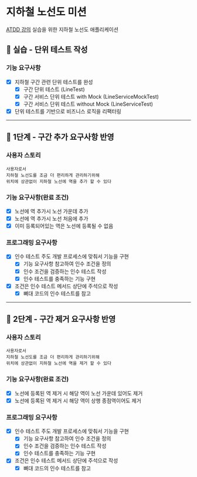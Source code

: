# 지하철 노선도 미션
[ATDD 강의](https://edu.nextstep.camp/c/R89PYi5H) 실습을 위한 지하철 노선도 애플리케이션


## 🚀 실습 - 단위 테스트 작성
### 기능 요구사항
- [x] 지하철 구간 관련 단위 테스트를 완성
    - [x] 구간 단위 테스트 (LineTest)
    - [x] 구간 서비스 단위 테스트 with Mock (LineServiceMockTest)
    - [x] 구간 서비스 단위 테스트 without Mock (LineServiceTest)
- [x] 단위 테스트를 기반으로 비즈니스 로직을 리팩터링

---

## 🚀 1단계 - 구간 추가 요구사항 반영
### 사용자 스토리
```
사용자로서
지하철 노선도를 조금 더 편리하게 관리하기위해
위치에 상관없이 지하철 노선에 역을 추가 할 수 있다
```
### 기능 요구사항(완료 조건)
- [x] 노선에 역 추가시 노선 가운데 추가
- [x] 노선에 역 추가시 노선 처음에 추가
- [x] 이미 등록되어있는 역은 노선에 등록될 수 없음
### 프로그래밍 요구사항
- [x] 인수 테스트 주도 개발 프로세스에 맞춰서 기능을 구현
  - [x] 기능 요구사항 참고하여 인수 조건을 정의
  - [x] 인수 조건을 검증하는 인수 테스트 작성
  - [x] 인수 테스트를 충족하는 기능 구현
- [x] 조건은 인수 테스트 메서드 상단에 주석으로 작성
  - [x] 뼈대 코드의 인수 테스트를 참고

---
## 🚀 2단계 - 구간 제거 요구사항 반영
### 사용자 스토리
```
사용자로서
지하철 노선도를 조금 더 편리하게 관리하기위해
위치에 상관없이 지하철 노선에 역을 제거 할 수 있다
```
### 기능 요구사항(완료 조건)
- [x] 노선에 등록된 역 제거 시 해당 역이 노선 가운데 있어도 제거
- [x] 노선에 등록된 역 제거 시 해당 역이 상행 종점역이어도 제거
### 프로그래밍 요구사항
- [x] 인수 테스트 주도 개발 프로세스에 맞춰서 기능을 구현
  - [x] 기능 요구사항 참고하여 인수 조건을 정의
  - [x] 인수 조건을 검증하는 인수 테스트 작성
  - [x] 인수 테스트를 충족하는 기능 구현
- [x] 조건은 인수 테스트 메서드 상단에 주석으로 작성
  - [x] 뼈대 코드의 인수 테스트를 참고